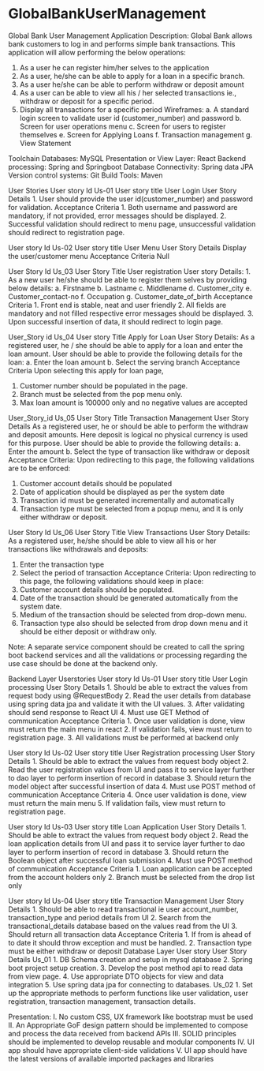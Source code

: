 # GlobalBankUserManagement
Global Bank User Management Application
Description:
Global Bank allows bank customers to log in and performs simple bank transactions. This application will allow performing the below operations:
1.	As a user he can register him/her selves to the application
2.	As a user, he/she can be able to apply for a loan in a specific branch.
3.	As a user he/she can be able to perform withdraw or deposit amount
4.	As a user can be able to view all his / her selected transactions ie., withdraw or deposit for a specific period.
5.	Display all transactions for a specific period 
Wireframes:
a.	A standard login screen to validate user id (customer_number) and password
b.	Screen for user operations menu 
c.	Screen for users to register themselves
e.	Screen for Applying Loans
f.	Transaction management
g.	View Statement

Toolchain
Databases: MySQL
Presentation or View Layer: React
Backend processing: Spring and Springboot
Database Connectivity: Spring data JPA
Version control systems: Git
Build Tools: Maven

User Stories
User story Id	Us-01
User story title	User Login
User Story Details	1.	User should provide the user id(customer_number) and password for validation.
Acceptance Criteria	1.	Both username and password are mandatory, if not provided, error messages should be displayed.
2.	Successful validation should redirect to menu page, unsuccessful validation should redirect to registration page.

User story Id	Us-02
User story title	User Menu
User Story Details	Display the user/customer menu
Acceptance Criteria	Null

User Story Id	 Us_03
User Story Title	User registration
User story Details: 	1.	As a new user he/she should be able to register them selves by providing below details:
a.	Firstname
b.	Lastname
c.	Middlename
d.	Customer_city
e.	Customer_contact-no
f.	Occupation
g.	Customer_date_of_birth
Acceptance Criteria	1.	Front end is stable, neat and user friendly
2.	All fields are mandatory and not filled respective error messages should be displayed.
3.	Upon successful insertion of data, it should redirect to login page.

User_Story id	Us_04
User story Title	Apply for Loan
User Story Details:	As a registered user, he / she should be able to apply for a loan and enter the loan amount. User should be able to provide the following details for the loan:
a.	Enter the loan amount
b.	Select the serving branch
Acceptance Criteria	Upon selecting this apply for loan page,
1.	Customer number should be populated in the page.
2.	Branch must be selected from the pop menu only.
3.	Max loan amount is 100000 only and no negative values are accepted

User_Story_id	Us_05
User Story Title	Transaction Management
User Story Details	As a registered user, he or should be able to perform the withdraw and deposit amounts. Here deposit is logical no physical currency is used for this purpose.
User should be able to provide the following details:
a.	Enter the amount 
b.	Select the type of transaction like withdraw or deposit
Acceptance Criteria:	Upon redirecting to this page, the following validations are to be enforced:
1.	Customer account details should be populated
2.	Date of application should be displayed as per the system date
3.	Transaction id must be generated incrementally and automatically
4.	Transaction type must be selected from a popup menu, and it is only either withdraw or deposit.

User Story Id	Us_06
User Story Title	View Transactions
User Story Details:	As a registered user, he/she should be able to view all his or her transactions like withdrawals and deposits:
1.	Enter the transaction type 
2.	Select the period of transaction
Acceptance Criteria:	Upon redirecting to this page, the following validations should keep in place:
1.	Customer account details should be populated.
2.	Date of the transaction should be generated automatically from the system date.
3.	Medium of the transaction should be selected from drop-down menu.
4.	Transaction type also should be selected from drop down menu and it should be either deposit or withdraw only.

Note: A separate service component should be created to call the spring boot backend services and all the validations or processing regarding the use case should be done at the backend only. 

Backend Layer Userstories
User story Id	Us-01
User story title	User Login processing
User Story Details	1.	Should be able to extract the values from request body using @RequestBody
2.	Read the user details from database using spring data jpa and validate it with the UI values.
3.	After validating should send response to React UI
4.	Must use GET Method of communication
Acceptance Criteria	1.	Once user validation is done, view must return the main menu in react
2.	If validation fails, view must return to registration page.
3.	All validations must be performed at backend only

User story Id	Us-02
User story title	User Registration processing
User Story Details	1.	Should be able to extract the values from request body object
2.	Read the user registration values from UI and pass it to service layer further to dao layer to perform insertion of record in database 
3.	Should return the model object after successful insertion of data
4.	Must use POST method of communication
Acceptance Criteria	4.	Once user validation is done, view must return the main menu 
5.	If validation fails, view must return to registration page.

User story Id	Us-03
User story title	Loan Application
User Story Details	1.	Should be able to extract the values from request body object
2.	Read the loan application details from UI and pass it to service layer further to dao layer to perform insertion of record in database 
3.	Should return the Boolean  object after successful loan submission
4.	Must use POST method of communication
Acceptance Criteria	1.	Loan application can be accepted from the account holders only
2.	Branch must be selected from the drop list only

User story Id	Us-04
User story title	Transaction Management
User Story Details	1.	Should be able to read transactional ie user account_number, transaction_type and period details from UI
2.	Search from the transactional_details database based on the values read from the UI
3.	Should return all transaction data 
Acceptance Criteria	1.	If from is ahead of to date it should throw exception and must be handled.
2.	Transaction type must be either withdraw or deposit
Database Layer 
User story 	User Story Details
Us_01	1.	DB Schema creation and setup in mysql database
2.	Spring boot project setup creation.
3.	Develop the post method api to read data from view page.
4.	Use appropriate DTO objects for view and data integration
5.	Use spring data jpa for connecting to databases.
Us_02	1.	Set up the appropriate methods to perform functions like user validation, user registration, transaction management, transaction details.

Presentation:
I.	No custom CSS, UX framework like bootstrap must be used 
II.	 An Appropriate GoF design pattern should be implemented to compose and process the data received from backend APIs 
III.	SOLID principles should be implemented to develop reusable and modular components 
IV.	UI app should have appropriate client-side validations 
V.	UI app should have the latest versions of available imported packages and libraries
